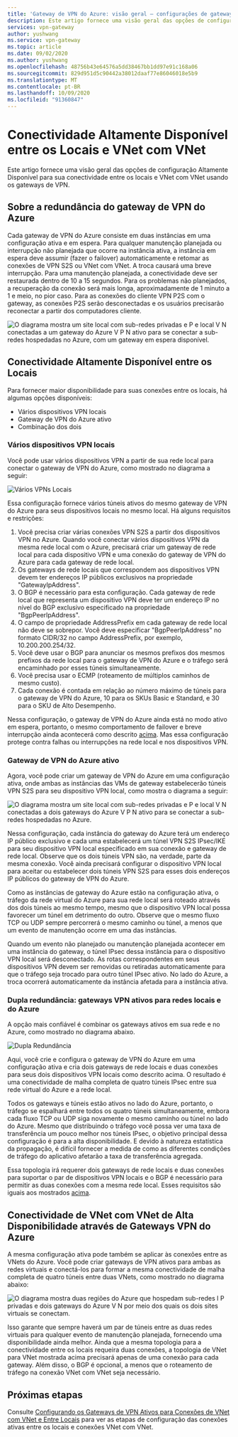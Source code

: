 ```yaml
---
title: 'Gateway de VPN do Azure: visão geral – configurações de gateway altamente disponíveis'
description: Este artigo fornece uma visão geral das opções de configuração de alta disponibilidade usando os Gateways de VPN do Azure.
services: vpn-gateway
author: yushwang
ms.service: vpn-gateway
ms.topic: article
ms.date: 09/02/2020
ms.author: yushwang
ms.openlocfilehash: 48756b43e64576a5dd38467bb1dd97e91c168a06
ms.sourcegitcommit: 829d951d5c90442a38012daaf77e86046018e5b9
ms.translationtype: MT
ms.contentlocale: pt-BR
ms.lasthandoff: 10/09/2020
ms.locfileid: "91360847"
---
```

# <a name="highly-available-cross-premises-and-vnet-to-vnet-connectivity"></a>Conectividade Altamente Disponível entre os Locais e VNet com VNet
Este artigo fornece uma visão geral das opções de configuração Altamente Disponível para sua conectividade entre os locais e VNet com VNet usando os gateways de VPN.

## <a name="about-azure-vpn-gateway-redundancy"></a><a name = "activestandby"></a>Sobre a redundância do gateway de VPN do Azure
Cada gateway de VPN do Azure consiste em duas instâncias em uma configuração ativa e em espera. Para qualquer manutenção planejada ou interrupção não planejada que ocorre na instância ativa, a instância em espera deve assumir (fazer o failover) automaticamente e retomar as conexões de VPN S2S ou VNet com VNet. A troca causará uma breve interrupção. Para uma manutenção planejada, a conectividade deve ser restaurada dentro de 10 a 15 segundos. Para os problemas não planejados, a recuperação da conexão será mais longa, aproximadamente de 1 minuto a 1 e meio, no pior caso. Para as conexões do cliente VPN P2S com o gateway, as conexões P2S serão desconectadas e os usuários precisarão reconectar a partir dos computadores cliente.

![O diagrama mostra um site local com sub-redes privadas e P e local V N conectadas a um gateway do Azure V P N ativo para se conectar a sub-redes hospedadas no Azure, com um gateway em espera disponível.](./media/vpn-gateway-highlyavailable/active-standby.png)

## <a name="highly-available-cross-premises-connectivity"></a>Conectividade Altamente Disponível entre os Locais
Para fornecer maior disponibilidade para suas conexões entre os locais, há algumas opções disponíveis:

* Vários dispositivos VPN locais
* Gateway de VPN do Azure ativo
* Combinação dos dois

### <a name="multiple-on-premises-vpn-devices"></a><a name = "activeactiveonprem"></a>Vários dispositivos VPN locais
Você pode usar vários dispositivos VPN a partir de sua rede local para conectar o gateway de VPN do Azure, como mostrado no diagrama a seguir:

![Vários VPNs Locais](./media/vpn-gateway-highlyavailable/multiple-onprem-vpns.png)

Essa configuração fornece vários túneis ativos do mesmo gateway de VPN do Azure para seus dispositivos locais no mesmo local. Há alguns requisitos e restrições:

1. Você precisa criar várias conexões VPN S2S a partir dos dispositivos VPN no Azure. Quando você conectar vários dispositivos VPN da mesma rede local com o Azure, precisará criar um gateway de rede local para cada dispositivo VPN e uma conexão do gateway de VPN do Azure para cada gateway de rede local.
2. Os gateways de rede locais que correspondem aos dispositivos VPN devem ter endereços IP públicos exclusivos na propriedade "GatewayIpAddress".
3. O BGP é necessário para esta configuração. Cada gateway de rede local que representa um dispositivo VPN deve ter um endereço IP no nível do BGP exclusivo especificado na propriedade "BgpPeerIpAddress".
4. O campo de propriedade AddressPrefix em cada gateway de rede local não deve se sobrepor. Você deve especificar "BgpPeerIpAddress" no formato CIDR/32 no campo AddressPrefix, por exemplo, 10.200.200.254/32.
5. Você deve usar o BGP para anunciar os mesmos prefixos dos mesmos prefixos da rede local para o gateway de VPN do Azure e o tráfego será encaminhado por esses túneis simultaneamente.
6. Você precisa usar o ECMP (roteamento de múltiplos caminhos de mesmo custo).
7. Cada conexão é contada em relação ao número máximo de túneis para o gateway de VPN do Azure, 10 para os SKUs Basic e Standard, e 30 para o SKU de Alto Desempenho. 

Nessa configuração, o gateway de VPN do Azure ainda está no modo ativo em espera, portanto, o mesmo comportamento de failover e breve interrupção ainda acontecerá como descrito [acima](#activestandby). Mas essa configuração protege contra falhas ou interrupções na rede local e nos dispositivos VPN.

### <a name="active-active-azure-vpn-gateway"></a>Gateway de VPN do Azure ativo
Agora, você pode criar um gateway de VPN do Azure em uma configuração ativa, onde ambas as instâncias das VMs de gateway estabelecerão túneis VPN S2S para seu dispositivo VPN local, como mostra o diagrama a seguir:

![O diagrama mostra um site local com sub-redes privadas e P e local V N conectadas a dois gateways do Azure V P N ativo para se conectar a sub-redes hospedadas no Azure.](./media/vpn-gateway-highlyavailable/active-active.png)

Nessa configuração, cada instância do gateway do Azure terá um endereço IP público exclusivo e cada uma estabelecerá um túnel VPN S2S IPsec/IKE para seu dispositivo VPN local especificado em sua conexão e gateway de rede local. Observe que os dois túneis VPN são, na verdade, parte da mesma conexão. Você ainda precisará configurar o dispositivo VPN local para aceitar ou estabelecer dois túneis VPN S2S para esses dois endereços IP públicos do gateway de VPN do Azure.

Como as instâncias de gateway do Azure estão na configuração ativa, o tráfego da rede virtual do Azure para sua rede local será roteado através dos dois túneis ao mesmo tempo, mesmo que o dispositivo VPN local possa favorecer um túnel em detrimento do outro. Observe que o mesmo fluxo TCP ou UDP sempre percorrerá o mesmo caminho ou túnel, a menos que um evento de manutenção ocorre em uma das instâncias.

Quando um evento não planejado ou manutenção planejada acontecer em uma instância do gateway, o túnel IPsec dessa instância para o dispositivo VPN local será desconectado. As rotas correspondentes em seus dispositivos VPN devem ser removidas ou retiradas automaticamente para que o tráfego seja trocado para outro túnel IPsec ativo. No lado do Azure, a troca ocorrerá automaticamente da instância afetada para a instância ativa.

### <a name="dual-redundancy-active-active-vpn-gateways-for-both-azure-and-on-premises-networks"></a>Dupla redundância: gateways VPN ativos para redes locais e do Azure
A opção mais confiável é combinar os gateways ativos em sua rede e no Azure, como mostrado no diagrama abaixo.

![Dupla Redundância](./media/vpn-gateway-highlyavailable/dual-redundancy.png)

Aqui, você crie e configura o gateway de VPN do Azure em uma configuração ativa e cria dois gateways de rede locais e duas conexões para seus dois dispositivos VPN locais como descrito acima. O resultado é uma conectividade de malha completa de quatro túneis IPsec entre sua rede virtual do Azure e a rede local.

Todos os gateways e túneis estão ativos no lado do Azure, portanto, o tráfego se espalhará entre todos os quatro túneis simultaneamente, embora cada fluxo TCP ou UDP siga novamente o mesmo caminho ou túnel no lado do Azure. Mesmo que distribuindo o tráfego você possa ver uma taxa de transferência um pouco melhor nos túneis IPsec, o objetivo principal dessa configuração é para a alta disponibilidade. E devido à natureza estatística da propagação, é difícil fornecer a medida de como as diferentes condições de tráfego do aplicativo afetarão a taxa de transferência agregada.

Essa topologia irá requerer dois gateways de rede locais e duas conexões para suportar o par de dispositivos VPN locais e o BGP é necessário para permitir as duas conexões com a mesma rede local. Esses requisitos são iguais aos mostrados [acima](#activeactiveonprem). 

## <a name="highly-available-vnet-to-vnet-connectivity-through-azure-vpn-gateways"></a>Conectividade de VNet com VNet de Alta Disponibilidade através de Gateways VPN do Azure
A mesma configuração ativa pode também se aplicar às conexões entre as VNets do Azure. Você pode criar gateways de VPN ativos para ambas as redes virtuais e conectá-los para formar a mesma conectividade de malha completa de quatro túneis entre duas VNets, como mostrado no diagrama abaixo:

![O diagrama mostra duas regiões do Azure que hospedam sub-redes I P privadas e dois gateways do Azure V N por meio dos quais os dois sites virtuais se conectam.](./media/vpn-gateway-highlyavailable/vnet-to-vnet.png)

Isso garante que sempre haverá um par de túneis entre as duas redes virtuais para qualquer evento de manutenção planejada, fornecendo uma disponibilidade ainda melhor. Ainda que a mesma topologia para a conectividade entre os locais requeira duas conexões, a topologia de VNet para VNet mostrada acima precisará apenas de uma conexão para cada gateway. Além disso, o BGP é opcional, a menos que o roteamento de tráfego na conexão VNet com VNet seja necessário.

## <a name="next-steps"></a>Próximas etapas
Consulte [Configurando os Gateways de VPN Ativos para Conexões de VNet com VNet e Entre Locais](vpn-gateway-activeactive-rm-powershell.md) para ver as etapas de configuração das conexões ativas entre os locais e conexões VNet com VNet.

